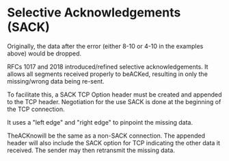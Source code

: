 # Selective Acknowledgements \(SACK\)

Originally, the data after the error \(either 8-10 or 4-10 in the examples above\) would be dropped.



RFCs 1017 and 2018 introduced/refined selective acknowledgements. It allows all segments received properly to beACKed, resulting in only the missing/wrong data being re-sent.



To facilitate this, a SACK TCP Option header must be created and appended to the TCP header. Negotiation for the use SACK is done at the beginning of the TCP connection.



It uses a "left edge" and "right edge" to pinpoint the missing data.



TheACKnowill be the same as a non-SACK connection. The appended header will also include the SACK option for TCP indicating the other data it received. The sender may then retransmit the missing data.

